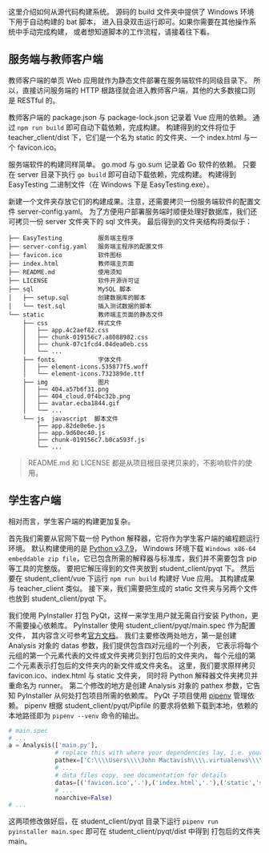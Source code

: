 这里介绍如何从源代码构建系统。
源码的 build 文件夹中提供了 Windows 环境下用于自动构建的 bat 脚本，
进入目录双击运行即可。如果你需要在其他操作系统中手动完成构建，
或者想知道脚本的工作流程，请接着往下看。

## 服务端与教师客户端

教师客户端的单页 Web 应用就作为静态文件部署在服务端软件的同级目录下。
所以，直接访问服务端的 HTTP 根路径就会进入教师客户端，其他的大多数接口则是 RESTful 的。

教师客户端的 package.json 与 package-lock.json 记录着 Vue 应用的依赖。
通过 `npm run build` 即可自动下载依赖，完成构建。
构建得到的文件将位于 teacher_client/dist 下，它们是一个名为 static 的文件夹、一个 index.html 与一个 favicon.ico。

服务端软件的构建同样简单。
go.mod 与 go.sum 记录着 Go 软件的依赖。
只要在 server 目录下执行 `go build` 即可自动下载依赖，完成构建。
构建得到 EasyTesting 二进制文件（在 Windows 下是 EasyTesting.exe）。

新建一个文件夹存放它们的构建成果。注意，还需要拷贝一份服务端软件的配置文件 server-config.yaml。
为了方便用户部署服务端时顺便处理好数据库，我们还可拷贝一份 server 文件夹下的 sql 文件夹。
最后得到的文件夹结构将类似于：

```
├── EasyTesting          服务端主程序
├── server-config.yaml   服务端主程序的配置文件
├── favicon.ico          软件图标
├── index.html           教师端主页面
├── README.md            使用须知
├── LICENSE              软件开源许可证
├── sql                  MySQL 脚本
│   ├── setup.sql        创建数据库的脚本
│   └── test.sql         插入测试数据的脚本
└── static               教师端主页面的静态文件
    ├── css              样式文件
    │   ├── app.4c2aef82.css
    │   ├── chunk-019156c7.a8088982.css
    │   ├── chunk-07c1fcd4.04dea0eb.css
    │   └── ...
    ├── fonts            字体文件
    │   ├── element-icons.535877f5.woff
    │   └── element-icons.732389de.ttf
    ├── img              图片
    │   ├── 404.a57b6f31.png
    │   ├── 404_cloud.0f4bc32b.png
    │   ├── avatar.ecba1844.gif
    │   └── ...
    └── js  javascript  脚本文件
        ├── app.82de0e6e.js
        ├── app.9d60ec40.js
        ├── chunk-019156c7.b0ca593f.js
        └── ...
```

> README.md 和 LICENSE 都是从项目根目录拷贝来的，不影响软件的使用。

## 学生客户端

相对而言，学生客户端的构建更加复杂。

首先我们需要从官网下载一份 Python 解释器，它将作为学生客户端的编程题运行环境。
默认构建使用的是 [Python v3.7.9](https://www.python.org/downloads/release/python-379/)，
Windows 环境下载 `Windows x86-64 embeddable zip file`，它已包含所需的解释器与标准库，我们并不需要包含 pip 等工具的完整版。
要把它解压得到的文件夹放到 student_client/pyqt 下。
然后要在 student_client/vue 下运行 `npm run build` 构建好 Vue 应用。
其构建成果与 teacher_client 类似。
接下来，我们需要把生成的 static 文件夹与另两个文件也放到 student_client/pyqt 下。

我们使用 PyInstaller 打包 PyQt，这样一来学生用户就无需自行安装 Python，更不需要操心依赖库。
PyInstaller 使用 student_client/pyqt/main.spec 作为配置文件，
其内容含义可参考[官方文档](https://pyinstaller.readthedocs.io/en/v4.8/spec-files.html)。
我们主要修改两处地方，第一是创建 Analysis 对象的 datas 参数，我们提供包含四对元组的一个列表，
它表示将每个元组的第一个元素代表的文件或文件夹拷贝到打包后的文件夹内，
每个元组的第二个元素表示打包后的文件夹内的新文件或文件夹名。
这里，我们要求原样拷贝 favicon.ico、index.html 与 static 文件夹，
同时将 Python 解释器文件夹拷贝并重命名为 runner。
第二个修改的地方是创建 Analysis 对象的 pathex 参数，它告知 PyInstaller 从何处打包项目所需的依赖库。
PyQt 子项目使用 [pipenv](https://pipenv.pypa.io/en/latest/) 管理依赖。
pipenv 根据 student_client/pyqt/Pipfile 的要求将依赖下载到本地，依赖的本地路径即为 `pipenv --venv` 命令的输出。

```py
# main.spec
# ...
a = Analysis(['main.py'],
             # replace this with where your dependencies lay, i.e. your output for `pipenv --venv`
             pathex=['C:\\\\Users\\\\John Mactavish\\\\.virtualenvs\\\\pyqt-Jt_vAwyy'],
             # ...
             # data files copy, see documentation for details
             datas=[('favicon.ico','.'),('index.html','.'),('static','static'),('python-3.7.9-embed-amd64','runner')],
             # ...
             noarchive=False)
# ...
```

这两项修改做好后，在 student_client/pyqt 目录下运行 `pipenv run pyinstaller main.spec` 即可在 student_client/pyqt/dist 中得到
打包后的文件夹 main。